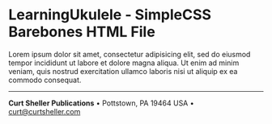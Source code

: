 # LearningUkulele - SimpleCSS Barebones HTML File

Lorem ipsum dolor sit amet, consectetur adipisicing elit, sed do eiusmod
tempor incididunt ut labore et dolore magna aliqua. Ut enim ad minim veniam, quis nostrud exercitation ullamco laboris nisi ut aliquip ex ea commodo consequat. 

----

**Curt Sheller Publications** &bull; Pottstown, PA 19464 USA &bull; curt@curtsheller.com
